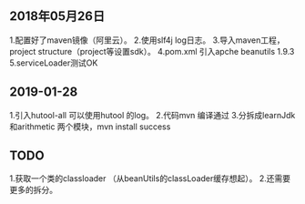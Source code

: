 ## 2018年05月26日
1.配置好了maven镜像（阿里云）。
2.使用slf4j log日志。
3.导入maven工程，project structure（project等设置sdk）。
4.pom.xml 引入apche beanutils 1.9.3
5.serviceLoader测试OK

## 2019-01-28
1.引入hutool-all 可以使用hutool 的log。
2.代码mvn 编译通过
3.分拆成learnJdk和arithmetic 两个模块，mvn install success

## TODO
1.获取一个类的classloader （从beanUtils的classLoader缓存想起）。
2.还需要更多的拆分。